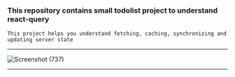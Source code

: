 ### This repository contains small todolist project to understand react-query

```
This project helps you understand fetching, caching, synchronizing and updating server state
```

***
![Screenshot (737)](https://user-images.githubusercontent.com/70688937/208753653-6ecc4722-a328-4dc9-befc-add631281270.png)
***
